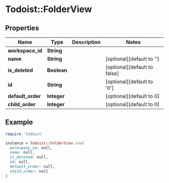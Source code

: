# Todoist::FolderView

## Properties

| Name | Type | Description | Notes |
| ---- | ---- | ----------- | ----- |
| **workspace_id** | **String** |  |  |
| **name** | **String** |  | [optional][default to &#39;&#39;] |
| **is_deleted** | **Boolean** |  | [optional][default to false] |
| **id** | **String** |  | [optional][default to &#39;0&#39;] |
| **default_order** | **Integer** |  | [optional][default to 0] |
| **child_order** | **Integer** |  | [optional][default to 0] |

## Example

```ruby
require 'todoist'

instance = Todoist::FolderView.new(
  workspace_id: null,
  name: null,
  is_deleted: null,
  id: null,
  default_order: null,
  child_order: null
)
```

